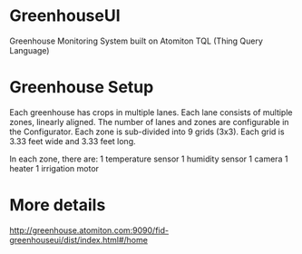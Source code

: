 # GreenhouseUI
Greenhouse Monitoring System built on Atomiton TQL (Thing Query Language)
# Greenhouse Setup
Each greenhouse has crops in multiple lanes. Each lane consists of multiple zones, linearly aligned. 
The number of lanes and zones are configurable in the Configurator. Each zone is sub-divided into 9 grids (3x3). 
Each grid is 3.33 feet wide and 3.33 feet long.

In each zone, there are:
1 temperature sensor
1 humidity sensor
1 camera
1 heater
1 irrigation motor

# More details 

http://greenhouse.atomiton.com:9090/fid-greenhouseui/dist/index.html#/home

